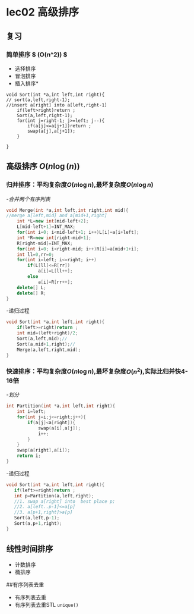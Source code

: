# lec02 高级排序

## 复习

### 简单排序  $ (O(n^2)) $

- 选择排序
- 冒泡排序
- 插入排序*
```$c++
void Sort(int *a,int left,int right){
// sort(a,left,right-1);
//insert a[right] into a[left,right-1]
    if(left>right)return ;
    Sort(a,left,right-1);
    for(int j=right-1; j>=left; j--){
        if(a[j]<=a[j+1])return ;
        swap(a[j],a[j+1]);
    }

}
```
## 高级排序 $O(n \log(n))$

### 归并排序：平均复杂度$O(n\log{n})$,最坏复杂度$O(n\log{n})$


-*合并两个有序列表*

```c++
void Merge(int *a,int left,int right,int mid){
//merge a[left,mid] and a[mid+1,right]
    int *L=new int[mid-left+2];
    L[mid-left+1]=INT_MAX;
    for(int i=0; i<mid-left+1; i++)L[i]=a[i+left];
    int *R=new int[right-mid+1];
    R[right-mid]=INT_MAX;
    for(int i=0; i<right-mid; i++)R[i]=a[mid+1+i];
    int ll=0,rr=0;
    for(int i=left; i<=right; i++)
        if(L[ll]<=R[rr])
            a[i]=L[ll++];
        else
            a[i]=R[rr++];
    delete[] L;
    delete[] R;
}
```
-递归过程

```cpp
void Sort(int *a,int left,int right){
    if(left>=right)return ;
    int mid=(left+right)/2;
    Sort(a,left,mid);//
    Sort(a,mid+1,right);//
    Merge(a,left,right,mid);
}
```
### 快速排序：平均复杂度$O(n\log{n})$,最坏复杂度$O(n^2)$,实际比归并快4-16倍
-*划分*
```c++
int Partition(int *a,int left,int right){
    int i=left;
    for(int j=i;j<=right;j++){
        if(a[j]<a[right]){
            swap(a[i],a[j]);
            i++;
        }
    }
    swap(a[right],a[i]);
    return i;
}
```
-递归过程
```c++
void Sort(int *a,int left,int right){
   if(left>=right)return ;
   int p=Partition(a,left,right);
   //1. swap a[right] into  best place p;
   //2. a[left..p-1]<=a[p]
   //3. a[p+1,right]>a[p]
   Sort(a,left,p-1);
   Sort(a,p+1,right);
}
```
## 线性时间排序
- 计数排序
- 桶排序


##有序列表去重
- 有序列表去重
- 有序列表去重STL `unique()`
